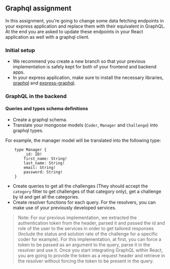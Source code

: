 ## Graphql assignment
In this assignment, you're going to change some data fetching endpoints in your express application and replace them with their equivalent in GraphQL.
At the end you are asked to update these endpoints in your React application as well with a graphql client.

### Initial setup
- We recommend you create a new branch so that your previous implementation is safely kept for both of your frontend and backend apps.
- In your express application, make sure to install the necessary libraries, [graphql](https://www.npmjs.com/package/graphql) and [express-graphql](https://www.npmjs.com/package/express-graphql).

### GraphQL in the backend

#### Queries and types schema definitions
- Create a graphql schema.
- Translate your mongoose models (`Coder`, `Manager` and `Challenge`) into graphql types.

For example, the manager model will be translated into the following type:
```
    type Manager {
        _id: ID!
        first_name: String!
        last_name: String!
        email: String!
        password: String!
    }
```

- Create queries to get all the challenges (They should accept the `category` filter to get challenges of that category only), get a challenge by id and get all the categories.
- Create resolver functions for each query. For the resolvers, you can make use of your previously developed services.
>Note: For our previous implementation, we extracted the authentication token from the header, parsed it and passed the id and role of the user to the services
> in order to get tailored responses (Include the status and solution rate of the challenge for a specific coder for example).
> For this implementation, at first, you can force a token to be passed as an argument to the query, parse it in the resolver and use it. Once you start integrating GraphQL within React, you are going to provide
> the token as a request header and retrieve in the resolver without forcing the token to be present in the query.


